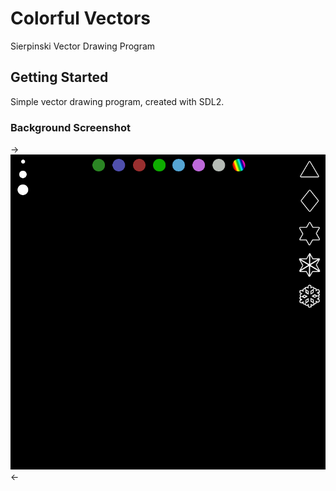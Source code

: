 # Colorful Vectors

Sierpinski Vector Drawing Program

## Getting Started

Simple vector drawing program, created with SDL2. 

### Background Screenshot

->![Alt text](https://github.com/greenfox-zerda-sparta/kblanka/blob/master/week-08/day-5/W8_Day5_Ex1/background_fractal2.bmp
"Background")<-



